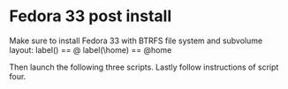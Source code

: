 # Fedora 33 post install

Make sure to install Fedora 33 with BTRFS file system and subvolume layout:
label(\) == @
label(\home) == @home

Then launch the following three scripts. Lastly follow instructions of script four.
